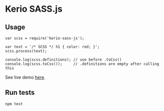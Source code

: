 # Kerio SASS.js

## Usage

```
var scss = require('kerio-sass-js');

var text = '/* SCSS */ h1 { color: red; }';
scss.process(text);

console.log(scss.definitions); // use before .toCss()
console.log(scss.toCss());     // .definitions are empty after calling this
```

See live demo [here](http://kerio.github.io/kerio-sass-js/).

## Run tests

```
npm test
```
